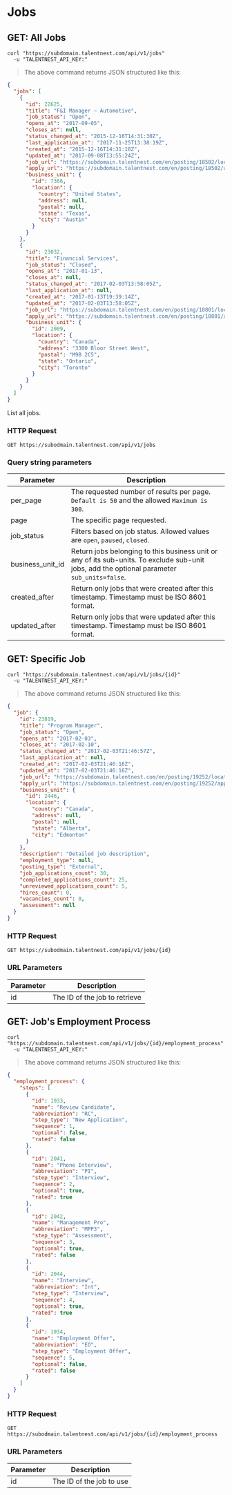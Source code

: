 # Jobs

## GET: All Jobs

```shell
curl "https://subdomain.talentnest.com/api/v1/jobs"
  -u "TALENTNEST_API_KEY:"
```

> The above command returns JSON structured like this:

```json
{
  "jobs": [
    {
      "id": 22625,
      "title": "F&I Manager – Automotive",
      "job_status": "Open",
      "opens_at": "2017-09-05",
      "closes_at": null,
      "status_changed_at": "2015-12-16T14:31:30Z",
      "last_application_at": "2017-11-25T13:38:19Z",
      "created_at": "2015-12-16T14:31:18Z",
      "updated_at": "2017-09-08T13:55:24Z",
      "job_url": "https://subdomain.talentnest.com/en/posting/18502/location/22625",
      "apply_url": "https://subdomain.talentnest.com/en/posting/18502/apply/22625",
      "business_unit": {
        "id": 7366,
        "location": {
          "country": "United States",
          "address": null,
          "postal": null,
          "state": "Texas",
          "city": "Austin"
        }
      }
    },
    {
      "id": 23032,
      "title": "Financial Services",
      "job_status": "Closed",
      "opens_at": "2017-01-13",
      "closes_at": null,
      "status_changed_at": "2017-02-03T13:58:05Z",
      "last_application_at": null,
      "created_at": "2017-01-13T19:39:14Z",
      "updated_at": "2017-02-03T13:58:05Z",
      "job_url": "https://subdomain.talentnest.com/en/posting/18801/location/23032",
      "apply_url": "https://subdomain.talentnest.com/en/posting/18801/apply/23032",
      "business_unit": {
        "id": 2009,
        "location": {
          "country": "Canada",
          "address": "3300 Bloor Street West",
          "postal": "M9B 2C5",
          "state": "Ontario",
          "city": "Toronto"
        }
      }
    }
  ]
}
```

List all jobs.

### HTTP Request

`GET https://subodmain.talentnest.com/api/v1/jobs`

### Query string parameters

Parameter | Description
--------- | -----------
per_page | The requested number of results per page. `Default is 50` and the allowed `Maximum is 300`.
page | The specific page requested.
job_status | Filters based on job status. Allowed values are `open`, `paused`, `closed`.
business_unit_id | Return jobs belonging to this business unit or any of its sub-units. To exclude sub-unit jobs, add the optional parameter `sub_units=false`.
created_after | Return only jobs that were created after this timestamp. Timestamp must be ISO 8601 format.
updated_after | Return only jobs that were updated after this timestamp. Timestamp must be ISO 8601 format.

## GET: Specific Job

```shell
curl "https://subdomain.talentnest.com/api/v1/jobs/{id}"
  -u "TALENTNEST_API_KEY:"
```

> The above command returns JSON structured like this:

```json
{
  "job": {
    "id": 23819,
    "title": "Program Manager",
    "job_status": "Open",
    "opens_at": "2017-02-03",
    "closes_at": "2017-02-10",
    "status_changed_at": "2017-02-03T21:46:57Z",
    "last_application_at": null,
    "created_at": "2017-02-03T21:46:16Z",
    "updated_at": "2017-02-03T21:46:16Z",
    "job_url": "https://subdomain.talentnest.com/en/posting/19252/location/23819",
    "apply_url": "https://subdomain.talentnest.com/en/posting/19252/apply/23819",
    "business_unit": {
      "id": 2446,
      "location": {
        "country": "Canada",
        "address": null,
        "postal": null,
        "state": "Alberta",
        "city": "Edmonton"
      }
    },
    "description": "Detailed job description",
    "employment_type": null,
    "posting_type": "External",
    "job_applications_count": 30,
    "completed_applications_count": 25,
    "unreviewed_applications_count": 5,
    "hires_count": 0,
    "vacancies_count": 0,
    "assessment": null
  }
}
```

### HTTP Request

`GET https://subodmain.talentnest.com/api/v1/jobs/{id}`

### URL Parameters

Parameter | Description
--------- | -----------
id | The ID of the job to retrieve

## GET: Job's Employment Process

```shell
curl "https://subdomain.talentnest.com/api/v1/jobs/{id}/employment_process"
  -u "TALENTNEST_API_KEY:"
```

> The above command returns JSON structured like this:

```json
{
  "employment_process": {
    "steps": [
      {
        "id": 1933,
        "name": "Review Candidate",
        "abbreviation": "RC",
        "step_type": "New Application",
        "sequence": 1,
        "optional": false,
        "rated": false
      },
      {
        "id": 2041,
        "name": "Phone Interview",
        "abbreviation": "PI",
        "step_type": "Interview",
        "sequence": 2,
        "optional": true,
        "rated": true
      },
      {
        "id": 2042,
        "name": "Management Pro",
        "abbreviation": "MPP3",
        "step_type": "Assessment",
        "sequence": 3,
        "optional": true,
        "rated": false
      },
      {
        "id": 2044,
        "name": "Interview",
        "abbreviation": "Int",
        "step_type": "Interview",
        "sequence": 4,
        "optional": true,
        "rated": true
      },
      {
        "id": 1934,
        "name": "Employment Offer",
        "abbreviation": "EO",
        "step_type": "Employment Offer",
        "sequence": 5,
        "optional": false,
        "rated": false
      }
    ]
  }
}
```

### HTTP Request

`GET https://subodmain.talentnest.com/api/v1/jobs/{id}/employment_process`

### URL Parameters

Parameter | Description
--------- | -----------
id | The ID of the job to use
